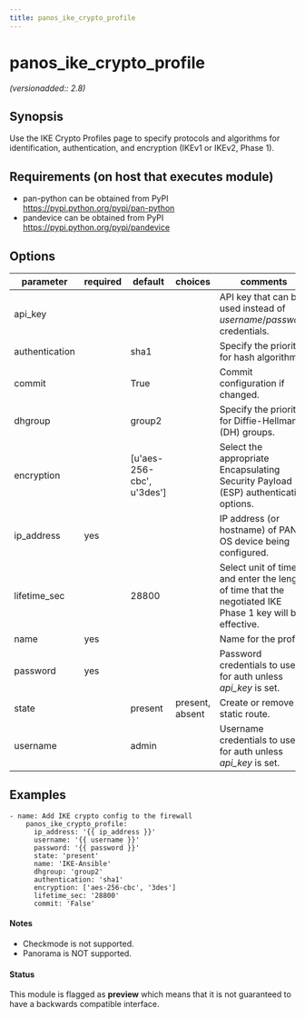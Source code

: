 ```yaml
---
title: panos_ike_crypto_profile
---
```

# panos_ike_crypto_profile

_(versionadded:: 2.8)_


## Synopsis

Use the IKE Crypto Profiles page to specify protocols and algorithms for identification, authentication, and
encryption (IKEv1 or IKEv2, Phase 1).


## Requirements (on host that executes module)

- pan-python can be obtained from PyPI https://pypi.python.org/pypi/pan-python
- pandevice can be obtained from PyPI https://pypi.python.org/pypi/pandevice

## Options

| parameter | required | default | choices | comments |
| --- | --- | --- | --- | --- |
| api_key |  |  |  | API key that can be used instead of *username*/*password* credentials. |
| authentication |  | sha1 |  | Specify the priority for hash algorithms. |
| commit |  | True |  | Commit configuration if changed. |
| dhgroup |  | group2 |  | Specify the priority for Diffie-Hellman (DH) groups. |
| encryption |  | [u'aes-256-cbc', u'3des'] |  | Select the appropriate Encapsulating Security Payload (ESP) authentication options. |
| ip_address | yes |  |  | IP address (or hostname) of PAN-OS device being configured. |
| lifetime_sec |  | 28800 |  | Select unit of time and enter the length of time that the negotiated IKE Phase 1 key will be effective. |
| name | yes |  |  | Name for the profile. |
| password | yes |  |  | Password credentials to use for auth unless *api_key* is set. |
| state |  | present | present, absent | Create or remove static route. |
| username |  | admin |  | Username credentials to use for auth unless *api_key* is set. |

## Examples

    - name: Add IKE crypto config to the firewall
        panos_ike_crypto_profile:
          ip_address: '{{ ip_address }}'
          username: '{{ username }}'
          password: '{{ password }}'
          state: 'present'
          name: 'IKE-Ansible'
          dhgroup: 'group2'
          authentication: 'sha1'
          encryption: ['aes-256-cbc', '3des']
          lifetime_sec: '28800'
          commit: 'False'

#### Notes

- Checkmode is not supported.
- Panorama is NOT supported.



#### Status

This module is flagged as **preview** which means that it is not guaranteed to have a backwards compatible interface.

